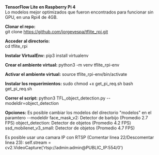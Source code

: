 **TensorFlow Lite en Raspberry Pi 4**  
Lo modelos mejor optimizados que fueron encontrados para funcionar sin GPU, en una Rpi4 de 4GB.

**Clonar el repo:**  
git clone https://github.com/jorgevespa/tflite_rpi.git

**Acceder al directorio:**  
cd tflite_rpi

**Instalar VirtualEnv:**
pip3 install virtualenv

**Crear el ambiente virtual:**
python3 -m venv tflite_rpi-env

**Activar el ambiente virtual:**
source tflite_rpi-env/bin/activate

**Instalar los requerimientos:**
sudo chmod +x get_pi_req.sh
bash get_pi_req.sh

**Correr el script:**
python3 TFL_object_detection.py --modeldir=object_detection

**Opciones:**
Es posible cambiar los modelos del directorio "modelos" en el paramtero --modeldir
face_mask_v2: Detector de barbijo (Promedio 2.7 FPS)
object_detection: Detector de objetos (Promedio 4.2 FPS)
ssd_mobilenet_v3_small: Detector de objetos (Promedio 4.7 FPS)

Es posible usar una camara IP con RTSP (Comentar linea 22/Descomentar linea 23):
self.stream = cv2.VideoCapture('rtsp://admin:admin@PUBLIC_IP:554/0')
